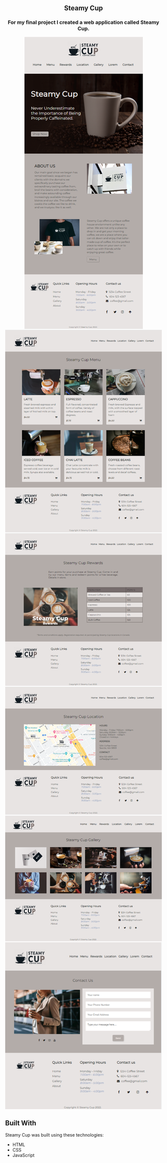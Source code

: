 <h2 align="center">
Steamy Cup <br/>
</h2>

<h3 align="center">For my final project I created a web application called Steamy Cup.</h3>

<div align="center">
<img src="./image.png" alt="demo"/>
</div>

<div align="center">
    <img src="./image-2.png" alt="demo"/>
</div>
<div align="center"> 
    <img src="./image-3.png" alt="demo"/>
</div>
<div align="center">
    <img src="./image-4.png" alt="demo"/>
</div>
<div align="center">
    <img src="./image-6.png" alt="demo"/>
</div>
<div align="center">
    <img src="./image-5.png" alt="demo"/>
</div>


## Built With

Steamy Cup was built using these technologies:

- HTML
- CSS
- JavaScript

